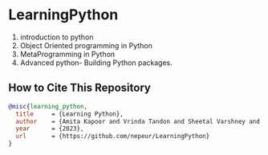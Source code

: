 # LearningPython

1. introduction to python
2. Object Oriented programming in Python
3. MetaProgramming in Python
4. Advanced python- Building Python packages.


##  How to Cite This Repository

```bibtex
@misc{learning_python,
  title     = {Learning Python},
  author    = {Amita Kapoor and Vrinda Tandon and Sheetal Varshney and Anamika Singh},
  year      = {2023},
  url       = {https://github.com/nepeur/LearningPython}
}
```  
